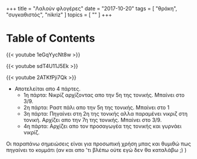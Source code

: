 +++
title = "Λαλούν φλογέρες"
date = "2017-10-20"
tags = [ "θράκη", "συγκαθιστός", "nikriz" ]
topics = [ "" ]
+++


# Table of Contents



{{< youtube 1eGqYycNt8w >}}

{{< youtube sdT4U11J5Ek >}}

{{< youtube 2ATKfPji7Qk >}}

-   Αποτελείται απο 4 πάρτες.
    -   1η πάρτα: Νικρίζ αρχίζοντας απο την 5η της τονικής. Μπαίνει στο 3/9.
    -   2η πάρτα: Ραστ πάλι απο την 5η της τονικής. Μπαίνει στο 1
    -   3η πάρτα: Πηγαίνει στη 2η της τονικής αλλα παραμένει νικριζ στη τονική. Αρχίζει απο την 7η της τονικής. Μπαίνει στο 3/9.
    -   4η πάρτα: Αρχίζει απο τον προσαγωγέα της τονικής και γυρνάει νικρίζ.

Οι παραπάνω σημειώσεις είναι για προσωπική χρήση μπας και θυμιθώ πως πηγαίνει το κομμάτι (αν και απο 'τι βλέπω ούτε εγώ δεν θα καταλάβω ;) )
